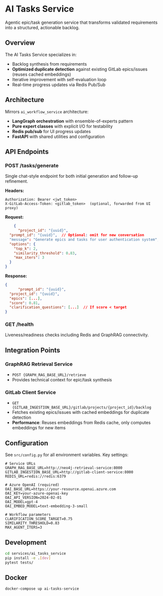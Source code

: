 # AI Tasks Service

Agentic epic/task generation service that transforms validated requirements into a structured, actionable backlog.

## Overview

The AI Tasks Service specializes in:
- Backlog synthesis from requirements
- **Optimized duplicate detection** against existing GitLab epics/issues (reuses cached embeddings)
- Iterative improvement with self-evaluation loop
- Real-time progress updates via Redis Pub/Sub

## Architecture

Mirrors `ai_workflow_service` architecture:
- **LangGraph orchestration** with ensemble-of-experts pattern
- **Pure expert classes** with explicit I/O for testability
- **Redis pub/sub** for UI progress updates
- **FastAPI** with shared utilities and configuration

## API Endpoints

### POST /tasks/generate
Single chat-style endpoint for both initial generation and follow-up refinement.

**Headers:**
```
Authorization: Bearer <jwt_token>
X-GitLab-Access-Token: <gitlab_token>  (optional, forwarded from UI proxy)
```

**Request:**
```json
    {
      "project_id": "{uuid}",
  "prompt_id": "{uuid}",  // Optional: omit for new conversation
  "message": "Generate epics and tasks for user authentication system",
  "options": {
    "top_k": 2,
    "similarity_threshold": 0.83,
    "max_iters": 3
  }
}
```

**Response:**
```json
{
      "prompt_id": "{uuid}",
  "project_id": "{uuid}",
  "epics": [...],
  "score": 0.81,
  "clarification_questions": [...]  // If score < target
}
```

### GET /health
Liveness/readiness checks including Redis and GraphRAG connectivity.

## Integration Points

### GraphRAG Retrieval Service
- `POST {GRAPH_RAG_BASE_URL}/retrieve`
- Provides technical context for epic/task synthesis

### GitLab Client Service  
- `GET {GITLAB_INGESTION_BASE_URL}/gitlab/projects/{project_id}/backlog`
- Fetches existing epics/issues with cached embeddings for duplicate detection
- **Performance**: Reuses embeddings from Redis cache, only computes embeddings for new items

## Configuration

See `src/config.py` for all environment variables. Key settings:

```env
# Service URLs
GRAPH_RAG_BASE_URL=http://neo4j-retrieval-service:8000
GITLAB_INGESTION_BASE_URL=http://gitlab-client-service:8000
REDIS_URL=redis://redis:6379

# Azure OpenAI (required)
OAI_BASE_URL=https://your-resource.openai.azure.com
OAI_KEY=your-azure-openai-key
OAI_API_VERSION=2024-02-01
OAI_MODEL=gpt-4
OAI_EMBED_MODEL=text-embedding-3-small

# Workflow parameters
CLARIFICATION_SCORE_TARGET=0.75
SIMILARITY_THRESHOLD=0.83
MAX_AGENT_ITERS=3
```

## Development

```bash
cd services/ai_tasks_service
pip install -e .[dev]
pytest tests/
```

## Docker

```bash
docker-compose up ai-tasks-service
```
